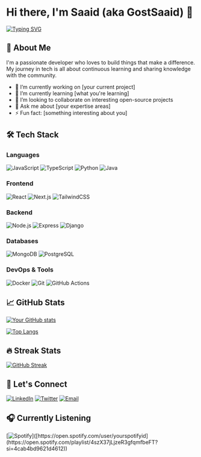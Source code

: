 # Hi there, I'm Saaid (aka GostSaaid) 👋

[![Typing SVG](https://readme-typing-svg.herokuapp.com?font=Fira+Code&pause=1000&color=1DA1F2&width=435&lines=Full-Stack+Developer;Open-Source+Enthusiast;Problem+Solver;Tech+Learner)](https://git.io/typing-svg)

## 🚀 About Me

I'm a passionate developer who loves to build things that make a difference. My journey in tech is all about continuous learning and sharing knowledge with the community.

- 🔭 I’m currently working on [your current project]
- 🌱 I’m currently learning [what you're learning]
- 👯 I’m looking to collaborate on interesting open-source projects
- 💬 Ask me about [your expertise areas]
- ⚡ Fun fact: [something interesting about you]

## 🛠 Tech Stack

### Languages
![JavaScript](https://img.shields.io/badge/-JavaScript-F7DF1E?style=flat-square&logo=javascript&logoColor=black)
![TypeScript](https://img.shields.io/badge/-TypeScript-3178C6?style=flat-square&logo=typescript&logoColor=white)
![Python](https://img.shields.io/badge/-Python-3776AB?style=flat-square&logo=python&logoColor=white)
![Java](https://img.shields.io/badge/-Java-007396?style=flat-square&logo=java&logoColor=white)

### Frontend
![React](https://img.shields.io/badge/-React-61DAFB?style=flat-square&logo=react&logoColor=black)
![Next.js](https://img.shields.io/badge/-Next.js-000000?style=flat-square&logo=next.js&logoColor=white)
![TailwindCSS](https://img.shields.io/badge/-TailwindCSS-38B2AC?style=flat-square&logo=tailwind-css&logoColor=white)

### Backend
![Node.js](https://img.shields.io/badge/-Node.js-339933?style=flat-square&logo=node.js&logoColor=white)
![Express](https://img.shields.io/badge/-Express-000000?style=flat-square&logo=express&logoColor=white)
![Django](https://img.shields.io/badge/-Django-092E20?style=flat-square&logo=django&logoColor=white)

### Databases
![MongoDB](https://img.shields.io/badge/-MongoDB-47A248?style=flat-square&logo=mongodb&logoColor=white)
![PostgreSQL](https://img.shields.io/badge/-PostgreSQL-336791?style=flat-square&logo=postgresql&logoColor=white)

### DevOps & Tools
![Docker](https://img.shields.io/badge/-Docker-2496ED?style=flat-square&logo=docker&logoColor=white)
![Git](https://img.shields.io/badge/-Git-F05032?style=flat-square&logo=git&logoColor=white)
![GitHub Actions](https://img.shields.io/badge/-GitHub_Actions-2088FF?style=flat-square&logo=github-actions&logoColor=white)

## 📈 GitHub Stats

[![Your GitHub stats](https://github-readme-stats.vercel.app/api?username=GostSaaid&show_icons=true&theme=radical)](https://github.com/GostSaaid)

[![Top Langs](https://github-readme-stats.vercel.app/api/top-langs/?username=GostSaaid&layout=compact&theme=radical)](https://github.com/GostSaaid)

## 🔥 Streak Stats

[![GitHub Streak](https://streak-stats.demolab.com/?user=GostSaaid&theme=radical)](https://git.io/streak-stats)

## 🤝 Let's Connect

[![LinkedIn](https://img.shields.io/badge/-LinkedIn-0077B5?style=flat-square&logo=linkedin&logoColor=white)](https://linkedin.com/in/yourprofile)
[![Twitter](https://img.shields.io/badge/-Twitter-1DA1F2?style=flat-square&logo=twitter&logoColor=white)](https://twitter.com/yourhandle)
[![Email](https://img.shields.io/badge/-Email-D14836?style=flat-square&logo=gmail&logoColor=white)](mailto:youremail@example.com)

## 🎧 Currently Listening

[![Spotify]([https://spotify-readme-gostsaaid.vercel.app/api/spotify](https://open.spotify.com/playlist/4szX37jLjzeR3gfqmfbeFT?si=4cab4bd9621d4612))]([https://open.spotify.com/user/yourspotifyid](https://open.spotify.com/playlist/4szX37jLjzeR3gfqmfbeFT?si=4cab4bd9621d4612))
